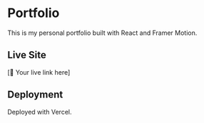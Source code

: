 # Portfolio

This is my personal portfolio built with React and Framer Motion.

## Live Site

[🔗 Your live link here]

## Deployment

Deployed with Vercel.
